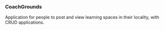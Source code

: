 ### CoachGrounds
Application for people to post and view learning spaces in their locality, with CRUD applications.